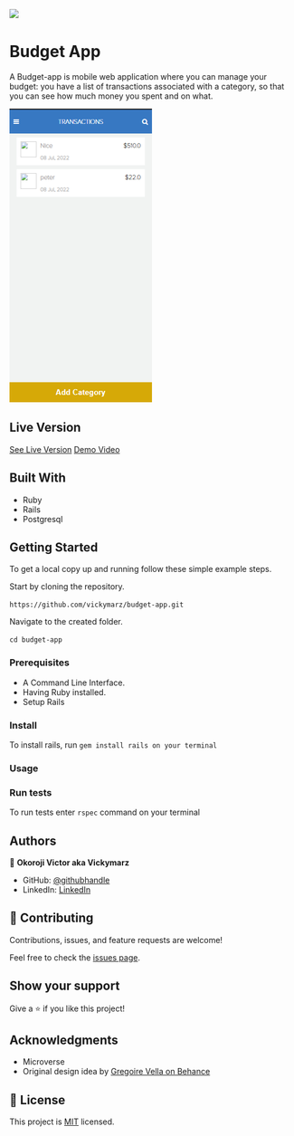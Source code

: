![](https://img.shields.io/badge/Microverse-blueviolet)

# Budget App

A Budget-app is mobile web application where you can manage your budget: you have a list of transactions associated with a category, so that you can see how much money you spent and on what.

![screenshot](./screenshot.png)


## Live Version

[See Live Version](https://evening-caverns-47353.herokuapp.com/)
[Demo Video](https://www.loom.com/share/4a087545c28044feb7ce7046d2ad37cd)
## Built With

- Ruby
- Rails
- Postgresql

## Getting Started


To get a local copy up and running follow these simple example steps.

Start by cloning the repository.

`https://github.com/vickymarz/budget-app.git`

Navigate to the created folder.

`cd budget-app`

### Prerequisites

- A Command Line Interface.
- Having Ruby installed.
- Setup Rails

### Install

To install rails, run `gem install rails on your terminal`

### Usage

### Run tests

To run tests enter `rspec` command on your terminal

## Authors

👤 **Okoroji Victor aka Vickymarz**

- GitHub: [@githubhandle](https://github.com/vickymarz)
- LinkedIn: [LinkedIn](https://www.linkedin.com/in/okoroji-victor-ebube-8791741a0)


## 🤝 Contributing

Contributions, issues, and feature requests are welcome!

Feel free to check the [issues page](../../issues/).

## Show your support

Give a ⭐️ if you like this project!

## Acknowledgments

- Microverse
- Original design idea by [Gregoire Vella on Behance](https://www.behance.net/gregoirevella)

## 📝 License

This project is [MIT](./MIT.md) licensed.
